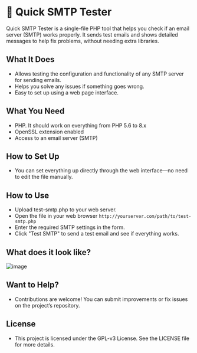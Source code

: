 # 📧 Quick SMTP Tester

Quick SMTP Tester is a single-file PHP tool that helps you check if an email server (SMTP) works properly. It sends test emails and shows detailed messages to help fix problems, without needing extra libraries.

## What It Does
- Allows testing the configuration and functionality of any SMTP server for sending emails.
- Helps you solve any issues if something goes wrong.
- Easy to set up using a web page interface.

## What You Need
- PHP. It should work on everything from PHP 5.6 to 8.x
- OpenSSL extension enabled
- Access to an email server (SMTP)

## How to Set Up
- You can set everything up directly through the web interface—no need to edit the file manually.

## How to Use
- Upload test-smtp.php to your web server.
- Open the file in your web browser `http://yourserver.com/path/to/test-smtp.php`
- Enter the required SMTP settings in the form.
- Click "Test SMTP" to send a test email and see if everything works.

## What does it look like?
![image](https://github.com/user-attachments/assets/776bb5c1-7794-41fd-a755-3a6cc6a92dd9)


## Want to Help?
- Contributions are welcome! You can submit improvements or fix issues on the project’s repository.

## License
- This project is licensed under the GPL-v3 License. See the LICENSE file for more details.
